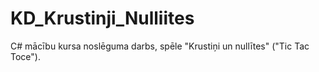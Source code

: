 # KD_Krustinji_Nulliites
C# mācību kursa noslēguma darbs, spēle "Krustiņi un nullītes" ("Tic Tac Toce"). 
